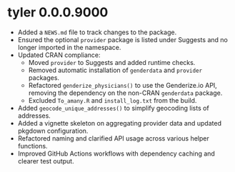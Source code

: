 # tyler 0.0.0.9000

* Added a `NEWS.md` file to track changes to the package.
* Ensured the optional `provider` package is listed under Suggests and no longer
  imported in the namespace.
* Updated CRAN compliance:
  * Moved `provider` to Suggests and added runtime checks.
  * Removed automatic installation of `genderdata` and `provider` packages.
  * Refactored `genderize_physicians()` to use the Genderize.io API, removing the
    dependency on the non-CRAN `genderdata` package.
  * Excluded `To_amany.R` and `install_log.txt` from the build.
* Added `geocode_unique_addresses()` to simplify geocoding lists of addresses.
* Added a vignette skeleton on aggregating provider data and updated pkgdown configuration.
* Refactored naming and clarified API usage across various helper functions.
* Improved GitHub Actions workflows with dependency caching and clearer test output.
